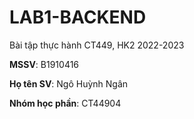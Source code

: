 # LAB1-BACKEND
Bài tập thực hành CT449, HK2 2022-2023

**MSSV**: B1910416

**Họ tên SV**: Ngô Huỳnh Ngân

**Nhóm học phần**: CT44904
